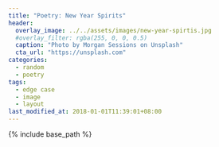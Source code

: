 ```yaml
---
title: "Poetry: New Year Spirits"
header:
  overlay_image: ../../assets/images/new-year-spirtis.jpg
  #overlay_filter: rgba(255, 0, 0, 0.5)
  caption: "Photo by Morgan Sessions on Unsplash"
  cta_url: "https://unsplash.com"
categories:
  - random
  - poetry
tags:
  - edge case
  - image
  - layout
last_modified_at: 2018-01-01T11:39:01+08:00
---
```


{% include base_path %}


